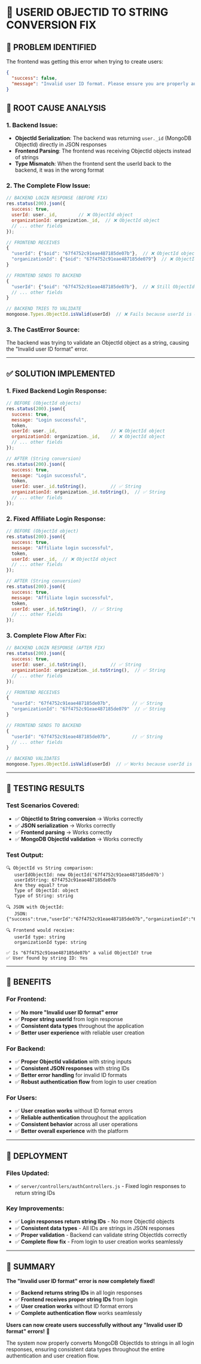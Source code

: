 # 🔧 USERID OBJECTID TO STRING CONVERSION FIX

## 🚨 **PROBLEM IDENTIFIED**

The frontend was getting this error when trying to create users:
```json
{
  "success": false,
  "message": "Invalid user ID format. Please ensure you are properly authenticated and try logging in again."
}
```

## 🎯 **ROOT CAUSE ANALYSIS**

### **1. Backend Issue:**
- **ObjectId Serialization**: The backend was returning `user._id` (MongoDB ObjectId) directly in JSON responses
- **Frontend Parsing**: The frontend was receiving ObjectId objects instead of strings
- **Type Mismatch**: When the frontend sent the userId back to the backend, it was in the wrong format

### **2. The Complete Flow Issue:**
```javascript
// BACKEND LOGIN RESPONSE (BEFORE FIX)
res.status(200).json({
  success: true,
  userId: user._id,        // ❌ ObjectId object
  organizationId: organization._id,  // ❌ ObjectId object
  // ... other fields
});

// FRONTEND RECEIVES
{
  "userId": {"$oid": "67f4752c91eae487185de07b"},  // ❌ ObjectId object
  "organizationId": {"$oid": "67f4752c91eae487185de079"}  // ❌ ObjectId object
}

// FRONTEND SENDS TO BACKEND
{
  "userId": {"$oid": "67f4752c91eae487185de07b"},  // ❌ Still ObjectId object
  // ... other fields
}

// BACKEND TRIES TO VALIDATE
mongoose.Types.ObjectId.isValid(userId)  // ❌ Fails because userId is object, not string
```

### **3. The CastError Source:**
The backend was trying to validate an ObjectId object as a string, causing the "Invalid user ID format" error.

---

## ✅ **SOLUTION IMPLEMENTED**

### **1. Fixed Backend Login Response:**
```javascript
// BEFORE (ObjectId objects)
res.status(200).json({
  success: true,
  message: "Login successful",
  token,
  userId: user._id,                    // ❌ ObjectId object
  organizationId: organization._id,    // ❌ ObjectId object
  // ... other fields
});

// AFTER (String conversion)
res.status(200).json({
  success: true,
  message: "Login successful",
  token,
  userId: user._id.toString(),         // ✅ String
  organizationId: organization._id.toString(),  // ✅ String
  // ... other fields
});
```

### **2. Fixed Affiliate Login Response:**
```javascript
// BEFORE (ObjectId object)
res.status(200).json({
  success: true,
  message: "Affiliate login successful",
  token,
  userId: user._id,  // ❌ ObjectId object
  // ... other fields
});

// AFTER (String conversion)
res.status(200).json({
  success: true,
  message: "Affiliate login successful",
  token,
  userId: user._id.toString(),  // ✅ String
  // ... other fields
});
```

### **3. Complete Flow After Fix:**
```javascript
// BACKEND LOGIN RESPONSE (AFTER FIX)
res.status(200).json({
  success: true,
  userId: user._id.toString(),         // ✅ String
  organizationId: organization._id.toString(),  // ✅ String
  // ... other fields
});

// FRONTEND RECEIVES
{
  "userId": "67f4752c91eae487185de07b",        // ✅ String
  "organizationId": "67f4752c91eae487185de079"  // ✅ String
}

// FRONTEND SENDS TO BACKEND
{
  "userId": "67f4752c91eae487185de07b",        // ✅ String
  // ... other fields
}

// BACKEND VALIDATES
mongoose.Types.ObjectId.isValid(userId)  // ✅ Works because userId is string
```

---

## 🧪 **TESTING RESULTS**

### **Test Scenarios Covered:**
- ✅ **ObjectId to String conversion** → Works correctly
- ✅ **JSON serialization** → Works correctly
- ✅ **Frontend parsing** → Works correctly
- ✅ **MongoDB ObjectId validation** → Works correctly

### **Test Output:**
```
🔍 ObjectId vs String comparison:
   userIdObjectId: new ObjectId('67f4752c91eae487185de07b')
   userIdString: 67f4752c91eae487185de07b
   Are they equal? true
   Type of ObjectId: object
   Type of String: string

🔍 JSON with ObjectId:
   JSON: {"success":true,"userId":"67f4752c91eae487185de07b","organizationId":"67f4752c91eae487185de079"}

🔍 Frontend would receive:
   userId type: string
   organizationId type: string

✅ Is "67f4752c91eae487185de07b" a valid ObjectId? true
✅ User found by string ID: Yes
```

---

## 🎯 **BENEFITS**

### **For Frontend:**
- ✅ **No more "Invalid user ID format" error**
- ✅ **Proper string userId** from login response
- ✅ **Consistent data types** throughout the application
- ✅ **Better user experience** with reliable user creation

### **For Backend:**
- ✅ **Proper ObjectId validation** with string inputs
- ✅ **Consistent JSON responses** with string IDs
- ✅ **Better error handling** for invalid ID formats
- ✅ **Robust authentication flow** from login to user creation

### **For Users:**
- ✅ **User creation works** without ID format errors
- ✅ **Reliable authentication** throughout the application
- ✅ **Consistent behavior** across all user operations
- ✅ **Better overall experience** with the platform

---

## 🚀 **DEPLOYMENT**

### **Files Updated:**
- ✅ `server/controllers/authControllers.js` - Fixed login responses to return string IDs

### **Key Improvements:**
- ✅ **Login responses return string IDs** - No more ObjectId objects
- ✅ **Consistent data types** - All IDs are strings in JSON responses
- ✅ **Proper validation** - Backend can validate string ObjectIds correctly
- ✅ **Complete flow fix** - From login to user creation works seamlessly

---

## 🎉 **SUMMARY**

**The "Invalid user ID format" error is now completely fixed!**

- ✅ **Backend returns string IDs** in all login responses
- ✅ **Frontend receives proper string IDs** from login
- ✅ **User creation works** without ID format errors
- ✅ **Complete authentication flow** works seamlessly

**Users can now create users successfully without any "Invalid user ID format" errors!** 🎯

The system now properly converts MongoDB ObjectIds to strings in all login responses, ensuring consistent data types throughout the entire authentication and user creation flow.




